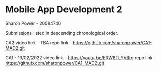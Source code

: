 # Mobile App Development 2
Sharon Power - 20084746 

Submissions listed in descending chronological order.

CA2
video link - TBA
repo link - https://github.com/sharonpower/CA1-MAD2.git

CA1 - 13/02/2022
video link - https://youtu.be/ERW8TLYVtkg
repo link - https://github.com/sharonpower/CA1-MAD2.git
